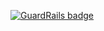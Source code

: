 
[![GuardRails badge](https://badges.production.guardrails.io/doodz/OMVRemote.svg)](https://www.guardrails.io)
